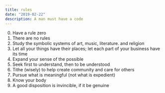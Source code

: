 ```yaml
---
title: rules
date: "2019-02-22"
description: A man must have a code
---
```


0) Have a rule zero
1) There are no rules
2) Study the symbolic systems of art, music, literature. and religion
3) Let all your things have their places; let each part of your business have its time
4) Expand your sense of the possible
5) Seek first to understand, then to be understood
6) Tithe (wisely) to help create community and care for others
7) Pursue what is meaningful (not what is expedient)
8) Know your body
9) A good disposition is invincible, if it be genuine